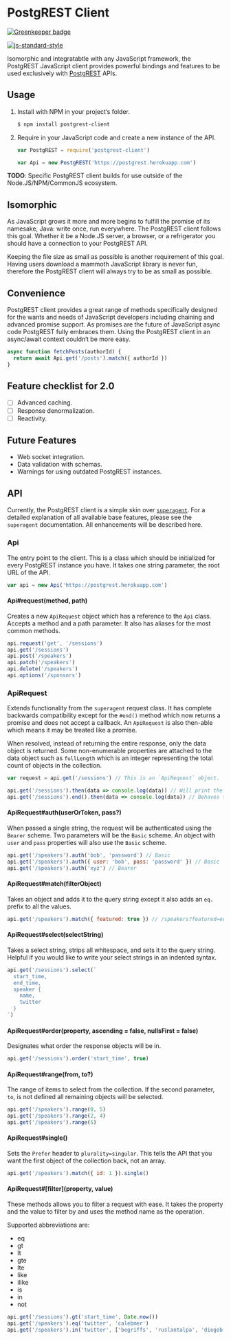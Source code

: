 # PostgREST Client

[![Greenkeeper badge](https://badges.greenkeeper.io/calebmer/postgrest-client.svg)](https://greenkeeper.io/)

[![js-standard-style](https://img.shields.io/badge/code%20style-standard-brightgreen.svg)](http://standardjs.com/)

Isomorphic and integratabtle with any JavaScript framework, the PostgREST JavaScript client provides powerful bindings and features to be used exclusively with [PostgREST](https://github.com/begriffs/postgrest) APIs.

## Usage
1. Install with NPM in your project‘s folder.

   ```bash
   $ npm install postgrest-client
   ```

2. Require in your JavaScript code and create a new instance of the API.

   ```js
   var PostgREST = require('postgrest-client')

   var Api = new PostgREST('https://postgrest.herokuapp.com')
   ```

**TODO**: Specific PostgREST client builds for use outside of the Node.JS/NPM/CommonJS ecosystem.

## Isomorphic
As JavaScript grows it more and more begins to fulfill the promise of its namesake, Java: write once, run everywhere. The PostgREST client follows this goal. Whether it be a Node.JS server, a browser, or a refrigerator you should have a connection to your PostgREST API.

Keeping the file size as small as possible is another requirement of this goal. Having users download a mammoth JavaScript library is never fun, therefore the PostgREST client will always try to be as small as possible.

## Convenience
PostgREST client provides a great range of methods specifically designed for the wants and needs of JavaScript developers including chaining and advanced promise support. As promises are the future of JavaScript async code PostgREST fully embraces them. Using the PostgREST client in an async/await context couldn‘t be more easy.

```js
async function fetchPosts(authorId) {
  return await Api.get('/posts').match({ authorId })
}
```

## Feature checklist for 2.0
- [ ] Advanced caching.
- [ ] Response denormalization.
- [ ] Reactivity.

## Future Features
- Web socket integration.
- Data validation with schemas.
- Warnings for using outdated PostgREST instances.

## API
Currently, the PostgREST client is a simple skin over [`superagent`](http://visionmedia.github.io/superagent/). For a detailed explanation of all available base features, please see the `superagent` documentation. All enhancements will be described here.

### Api
The entry point to the client. This is a class which should be initialized for every PostgREST instance you have. It takes one string parameter, the root URL of the API.

```js
var api = new Api('https://postgrest.herokuapp.com')
```

#### Api#request(method, path)
Creates a new `ApiRequest` object which has a reference to the `Api` class. Accepts a method and a path parameter. It also has aliases for the most common methods.

```js
api.request('get', '/sessions')
api.get('/sessions')
api.post('/speakers')
api.patch('/speakers')
api.delete('/speakers')
api.options('/sponsors')
```

### ApiRequest
Extends functionality from the `superagent` request class. It has complete backwards compatibility except for the `#end()` method which now returns a promise and does not accept a callback. An `ApiRequest` is also then-able which means it may be treated like a promise.

When resolved, instead of returning the entire response, only the data object is returned. Some non-enumerable properties are attached to the data object such as `fullLength` which is an integer representing the total count of objects in the collection.

```js
var request = api.get('/sessions') // This is an `ApiRequest` object.

api.get('/sessions').then(data => console.log(data)) // Will print the data array.
api.get('/sessions').end().then(data => console.log(data)) // Behaves the exact same as above.
```

#### ApiRequest#auth(userOrToken, pass?)
When passed a single string, the request will be authenticated using the `Bearer` scheme. Two parameters will be the `Basic` scheme. An object with `user` and `pass` properties will also use the `Basic` scheme.

```js
api.get('/speakers').auth('bob', 'password') // Basic
api.get('/speakers').auth({ user: 'bob', pass: 'password' }) // Basic
api.get('/speakers').auth('xyz') // Bearer
```

#### ApiRequest#match(filterObject)
Takes an object and adds it to the query string except it also adds an `eq.` prefix to all the values.

```js
api.get('/speakers').match({ featured: true }) // /speakers?featured=eq.true
```

#### ApiRequest#select(selectString)
Takes a select string, strips all whitespace, and sets it to the query string. Helpful if you would like to write your select strings in an indented syntax.

```js
api.get('/sessions').select(`
  start_time,
  end_time,
  speaker {
    name,
    twitter
  }
`)
```

#### ApiRequest#order(property, ascending = false, nullsFirst = false)
Designates what order the response objects will be in.

```js
api.get('/sessions').order('start_time', true)
```

#### ApiRequest#range(from, to?)
The range of items to select from the collection. If the second parameter, `to`, is not defined all remaining objects will be selected.

```js
api.get('/speakers').range(0, 5)
api.get('/speakers').range(2, 4)
api.get('/speakers').range(5)
```

#### ApiRequest#single()
Sets the `Prefer` header to `plurality=singular`. This tells the API that you want the first object of the collection back, not an array.

```js
api.get('/speakers').match({ id: 1 }).single()
```

#### ApiRequest#\[filter](property, value)
These methods allows you to filter a request with ease. It takes the property and the value to filter by and uses the method name as the operation.

Supported abbreviations are:
- eq
- gt
- lt
- gte
- lte
- like
- ilike
- is
- in
- not

```js
api.get('/sessions').gt('start_time', Date.now())
api.get('/speakers').eq('twitter', 'calebmer')
api.get('/speakers').in('twitter', ['begriffs', 'ruslantalpa', 'diogob', 'adambaker'])
```

